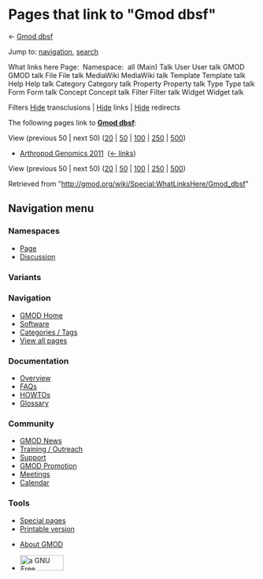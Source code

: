 <div id="mw-page-base" class="noprint">

</div>

<div id="mw-head-base" class="noprint">

</div>

<div id="content" class="mw-body" role="main">

<span id="top"></span>

<div id="mw-js-message" style="display:none;">

</div>



# <span dir="auto">Pages that link to "Gmod dbsf"</span>

<div id="bodyContent">

<div id="contentSub">

← <a href="/mediawiki/index.php?title=Gmod_dbsf&amp;redirect=no"
class="mw-redirect" title="Gmod dbsf">Gmod dbsf</a>

</div>

<div id="jump-to-nav" class="mw-jump">

Jump to: [navigation](#mw-navigation), [search](#p-search)

</div>

<div id="mw-content-text">

What links here Page:  Namespace:  all (Main) Talk User User talk GMOD
GMOD talk File File talk MediaWiki MediaWiki talk Template Template talk
Help Help talk Category Category talk Property Property talk Type Type
talk Form Form talk Concept Concept talk Filter Filter talk Widget
Widget talk

Filters
[Hide](/mediawiki/index.php?title=Special:WhatLinksHere/Gmod_dbsf&hidetrans=1 "Special:WhatLinksHere/Gmod dbsf")
transclusions \|
[Hide](/mediawiki/index.php?title=Special:WhatLinksHere/Gmod_dbsf&hidelinks=1 "Special:WhatLinksHere/Gmod dbsf")
links \|
[Hide](/mediawiki/index.php?title=Special:WhatLinksHere/Gmod_dbsf&hideredirs=1 "Special:WhatLinksHere/Gmod dbsf")
redirects

The following pages link to
**<a href="/wiki/Gmod_dbsf" class="mw-redirect" title="Gmod dbsf">Gmod
dbsf</a>**:

View (previous 50 \| next 50)
([20](/mediawiki/index.php?title=Special:WhatLinksHere/Gmod_dbsf&limit=20 "Special:WhatLinksHere/Gmod dbsf")
\|
[50](/mediawiki/index.php?title=Special:WhatLinksHere/Gmod_dbsf&limit=50 "Special:WhatLinksHere/Gmod dbsf")
\|
[100](/mediawiki/index.php?title=Special:WhatLinksHere/Gmod_dbsf&limit=100 "Special:WhatLinksHere/Gmod dbsf")
\|
[250](/mediawiki/index.php?title=Special:WhatLinksHere/Gmod_dbsf&limit=250 "Special:WhatLinksHere/Gmod dbsf")
\|
[500](/mediawiki/index.php?title=Special:WhatLinksHere/Gmod_dbsf&limit=500 "Special:WhatLinksHere/Gmod dbsf"))

- [Arthropod Genomics
  2011](/wiki/Arthropod_Genomics_2011 "Arthropod Genomics 2011") ‎
  <span class="mw-whatlinkshere-tools">([←
  links](/mediawiki/index.php?title=Special:WhatLinksHere&target=Arthropod+Genomics+2011 "Special:WhatLinksHere"))</span>

View (previous 50 \| next 50)
([20](/mediawiki/index.php?title=Special:WhatLinksHere/Gmod_dbsf&limit=20 "Special:WhatLinksHere/Gmod dbsf")
\|
[50](/mediawiki/index.php?title=Special:WhatLinksHere/Gmod_dbsf&limit=50 "Special:WhatLinksHere/Gmod dbsf")
\|
[100](/mediawiki/index.php?title=Special:WhatLinksHere/Gmod_dbsf&limit=100 "Special:WhatLinksHere/Gmod dbsf")
\|
[250](/mediawiki/index.php?title=Special:WhatLinksHere/Gmod_dbsf&limit=250 "Special:WhatLinksHere/Gmod dbsf")
\|
[500](/mediawiki/index.php?title=Special:WhatLinksHere/Gmod_dbsf&limit=500 "Special:WhatLinksHere/Gmod dbsf"))

</div>

<div class="printfooter">

Retrieved from "<http://gmod.org/wiki/Special:WhatLinksHere/Gmod_dbsf>"

</div>

<div id="catlinks" class="catlinks catlinks-allhidden">

</div>

<div class="visualClear">

</div>

</div>

</div>

<div id="mw-navigation">

## Navigation menu

<div id="mw-head">



<div id="left-navigation">

<div id="p-namespaces" class="vectorTabs" role="navigation"
aria-labelledby="p-namespaces-label">

### Namespaces

- <span id="ca-nstab-main"><a href="/wiki/Gmod_dbsf" accesskey="c"
  title="View the content page [c]">Page</a></span>
- <span id="ca-talk"><a
  href="/mediawiki/index.php?title=Talk:Gmod_dbsf&amp;action=edit&amp;redlink=1"
  accesskey="t"
  title="Discussion about the content page [t]">Discussion</a></span>

</div>

<div id="p-variants" class="vectorMenu emptyPortlet" role="navigation"
aria-labelledby="p-variants-label">

### 

### Variants[](#)

<div class="menu">

</div>

</div>

</div>

<div id="right-navigation">





</div>



</div>

</div>

</div>

<div id="mw-panel">

<div id="p-logo" role="banner">

<a href="/wiki/Main_Page"
style="background-image: url(http://gmod.org/images/GMOD-cogs.png);"
title="Visit the main page"></a>

</div>

<div id="p-Navigation" class="portal" role="navigation"
aria-labelledby="p-Navigation-label">

### Navigation

<div class="body">

- <span id="n-GMOD-Home">[GMOD Home](/wiki/Main_Page)</span>
- <span id="n-Software">[Software](/wiki/GMOD_Components)</span>
- <span id="n-Categories-.2F-Tags">[Categories /
  Tags](/wiki/Categories)</span>
- <span id="n-View-all-pages">[View all
  pages](/wiki/Special:AllPages)</span>

</div>

</div>

<div id="p-Documentation" class="portal" role="navigation"
aria-labelledby="p-Documentation-label">

### Documentation

<div class="body">

- <span id="n-Overview">[Overview](/wiki/Overview)</span>
- <span id="n-FAQs">[FAQs](/wiki/Category:FAQ)</span>
- <span id="n-HOWTOs">[HOWTOs](/wiki/Category:HOWTO)</span>
- <span id="n-Glossary">[Glossary](/wiki/Glossary)</span>

</div>

</div>

<div id="p-Community" class="portal" role="navigation"
aria-labelledby="p-Community-label">

### Community

<div class="body">

- <span id="n-GMOD-News">[GMOD News](/wiki/GMOD_News)</span>
- <span id="n-Training-.2F-Outreach">[Training /
  Outreach](/wiki/Training_and_Outreach)</span>
- <span id="n-Support">[Support](/wiki/Support)</span>
- <span id="n-GMOD-Promotion">[GMOD
  Promotion](/wiki/GMOD_Promotion)</span>
- <span id="n-Meetings">[Meetings](/wiki/Meetings)</span>
- <span id="n-Calendar">[Calendar](/wiki/Calendar)</span>

</div>

</div>

<div id="p-tb" class="portal" role="navigation"
aria-labelledby="p-tb-label">

### Tools

<div class="body">

- <span id="t-specialpages"><a href="/wiki/Special:SpecialPages" accesskey="q"
  title="A list of all special pages [q]">Special pages</a></span>
- <span id="t-print"><a
  href="/mediawiki/index.php?title=Special:WhatLinksHere/Gmod_dbsf&amp;printable=yes"
  rel="alternate" accesskey="p"
  title="Printable version of this page [p]">Printable version</a></span>

</div>

</div>

</div>

</div>

<div id="footer" role="contentinfo">

- <span id="footer-places-about">[About
  GMOD](/wiki/GMOD:About "GMOD:About")</span>

<!-- -->

- <span id="footer-copyrightico">[<img src="http://www.gnu.org/graphics/gfdl-logo-small.png" width="88"
  height="31" alt="a GNU Free Documentation License" />](http://www.gnu.org/licenses/fdl-1.3.html)</span>


<div style="clear:both">

</div>

</div>
